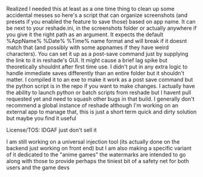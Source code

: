 Realized I needed this at least as a one time thing to clean up some accidental messes so here's a script that can organize screenshots (and presets if you enabled the feature to save those) based on app name. It can be next to your reshade.ini, in the screenshots folder or actually anywhere if you give it the right path as an argument. It expects the default %AppName% %Date% %Time% name format and will break if it doesnt match that (and possibly with some appnames if they have weird characters). You can set it up as a post-save command just by supplying the link to it in reshade's GUI. It might cause a brief lag spike but theoretically shouldnt after first time use. I didn't put in any extra logic to handle immediate saves differently than an entire folder but it shouldn't matter. I compiled it to an exe to make it work as a post save command but the python script is in the repo if you want to make changes. I actually have the ability to launch python or batch scripts from reshade but I havent pull requested yet and need to squash other bugs in that build. I generally don't recommend a global instance of reshade although I'm working on an external app to manage that, this is just a short term quick and dirty solution but maybe you find it useful

License/TOS: IDGAF just don't sell it

I am still working on a universal injection tool (its actually done on the backend just working on front end) but I am also making a specific variant of it dedicated to the "anime games" the watermarks are intended to go along with those to provide perhaps the tiniest bit of a safety net for both users and the game devs

